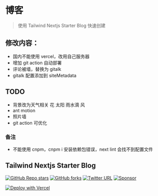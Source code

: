 # 博客

> 使用 Tailwind Nextjs Starter Blog 快速创建

## 修改内容：

- 国内不能使用 vercel，改用自己服务器
- 增加 git action 自动部署
- 评论被墙，替换为 gitalk
- gitalk 配置添加到 siteMetadata

## TODO

- 背景改为天气相关 花 太阳 雨水滴 风
- ant motion
- 照片墙
- git action 可优化

### 备注

- 不能使用 cnpm，cnpm i 安装依赖包错误，next lint 会找不到配置文件

## Tailwind Nextjs Starter Blog

[![GitHub Repo stars](https://img.shields.io/github/stars/timlrx/tailwind-nextjs-starter-blog?style=social)](https://GitHub.com/timlrx/tailwind-nextjs-starter-blog/stargazers/)
[![GitHub forks](https://img.shields.io/github/forks/timlrx/tailwind-nextjs-starter-blog?style=social)](https://GitHub.com/timlrx/tailwind-nextjs-starter-blog/network/)
[![Twitter URL](https://img.shields.io/twitter/url?style=social&url=https%3A%2F%2Ftwitter.com%2Ftimlrxx)](https://twitter.com/timlrxx)
[![Sponsor](https://img.shields.io/static/v1?label=Sponsor&message=%E2%9D%A4&logo=GitHub&link=https://github.com/sponsors/timlrx)](https://github.com/sponsors/timlrx)

[![Deploy with Vercel](https://vercel.com/button)](https://vercel.com/new/git/external?repository-url=https://github.com/timlrx/tailwind-nextjs-starter-blog)
